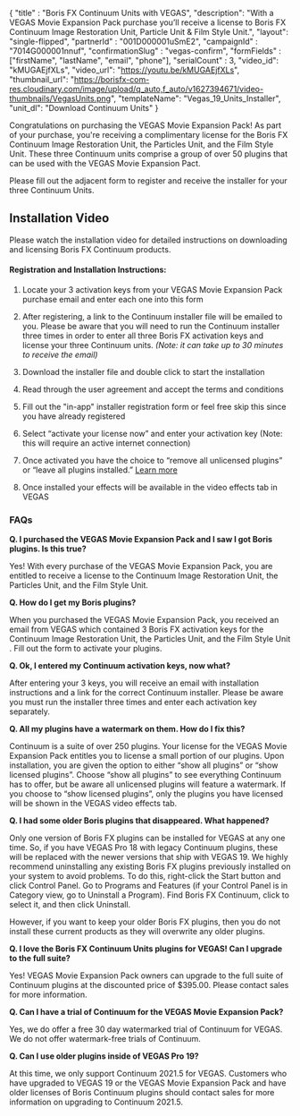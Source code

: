 {
    "title" : "Boris FX Continuum Units with VEGAS",
	"description": "With a VEGAS Movie Expansion Pack purchase you’ll receive a license to Boris FX Continuum Image Restoration Unit, Particle Unit & Film Style Unit.",
	"layout": "single-flipped",
    "partnerId" : "001D000001uSmE2",
    "campaignId" : "7014G000001nnuf",
    "confirmationSlug" : "vegas-confirm",
    "formFields" : ["firstName", "lastName", "email", "phone"],
    "serialCount" : 3,
	"video_id": "kMUGAEjfXLs",
	"video_url": "https://youtu.be/kMUGAEjfXLs",
	"thumbnail_url": "https://borisfx-com-res.cloudinary.com/image/upload/q_auto,f_auto/v1627394671/video-thumbnails/VegasUnits.png",
    "templateName": "Vegas_19_Units_Installer",
    "unit_dl": "Download Continuum Units"
}

Congratulations on purchasing the VEGAS Movie Expansion Pack!  As part of your purchase, you're receiving a complimentary license for the Boris FX Continuum Image Restoration Unit, the Particles Unit, and the Film Style Unit. These three Continuum units comprise a group of over 50 plugins that can be used with the VEGAS Movie Expansion Pact. 

Please fill out the adjacent form to register and receive the installer for your three Continuum Units.

<h2 id="installvideo">Installation Video</h2>

Please watch the installation video for detailed instructions on downloading and licensing Boris FX Continuum products. 

<split>

<div class="ml-4"> 

#### Registration and Installation Instructions:

1. Locate your 3 activation keys from your VEGAS Movie Expansion Pack purchase email and enter each one into this form

2. After registering, a link to the Continuum installer file will be emailed to you. Please be aware that you will need to run the Continuum installer three times in order to enter all three Boris FX activation keys and license your three Continuum units. *(Note: it can take up to 30 minutes to receive the email)*

3. Download the installer file and double click to start the installation

4. Read through the user agreement and accept the terms and conditions

5. Fill out the "in-app" installer registration form or feel free skip this since you have already registered

6. Select “activate your license now” and enter your activation key (Note: this will require an active internet connection)

7. Once activated you have the choice to “remove all unlicensed plugins” or “leave all plugins installed.” <a href="#link">Learn more</a>

8. Once installed your effects will be available in the video effects tab in VEGAS

</div>

<split>

### FAQs

**Q. I purchased the VEGAS Movie Expansion Pack and I saw I got Boris plugins. Is this true?**

Yes! With every purchase of the VEGAS Movie Expansion Pack, you are entitled to receive a license to the Continuum Image Restoration Unit, the Particles Unit, and the Film Style Unit.

**Q. How do I get my Boris plugins?**

When you purchased the VEGAS Movie Expansion Pack, you received an email from VEGAS  which contained 3 Boris FX activation keys for the Continuum Image Restoration Unit, the Particles Unit, and the Film Style Unit . Fill out the form to activate your plugins.

**Q. Ok, I entered my Continuum activation keys, now what?**

After entering your 3 keys, you will receive an email with installation instructions and a link for the correct Continuum installer. Please be aware you must run the installer three times and enter each activation key separately.

**Q. All my plugins have a watermark on them. How do I fix this?**

Continuum is a suite of over 250 plugins. Your license for the VEGAS Movie Expansion Pack entitles you to license a small portion of our plugins. Upon installation, you are given the option to either “show all plugins” or “show licensed plugins”. Choose “show all plugins” to see everything Continuum has to offer, but be aware all unlicensed plugins will feature a watermark. If you choose to “show licensed plugins”, only the plugins you have licensed will be shown in the VEGAS video effects tab.

<strong id="link">Q. I had some older Boris plugins that disappeared. What happened?</strong>

Only one version of Boris FX plugins can be installed for VEGAS at any one time. So, if you have VEGAS Pro 18 with legacy Continuum plugins, these will be replaced with the newer versions that ship with VEGAS 19. We highly recommend uninstalling any existing Boris FX plugins previously installed on your system to avoid problems. To do this, right-click the Start button and click Control Panel. Go to Programs and Features (if your Control Panel is in Category view, go to Uninstall a Program). Find Boris FX Continuum, click to select it, and then click Uninstall. 

However, if you want to keep your older Boris FX plugins, then you do not install these current products as they will overwrite any older plugins. 

**Q. I love the Boris FX Continuum Units plugins for VEGAS! Can I upgrade to the full suite?**

Yes! VEGAS Movie Expansion Pack owners can upgrade to the full suite of Continuum plugins at the discounted price of $395.00. Please contact sales for more information.

**Q. Can I have a trial of Continuum for the VEGAS Movie Expansion Pack?**

Yes, we do offer a free 30 day watermarked trial of Continuum for VEGAS. We do not offer watermark-free trials of Continuum.

**Q. Can I use older plugins inside of VEGAS Pro 19?**

At this time, we only support Continuum 2021.5 for VEGAS. Customers who have upgraded to VEGAS 19 or the VEGAS Movie Expansion Pack and have older licenses of Boris Continuum plugins should contact sales for more information on upgrading to Continuum 2021.5.
